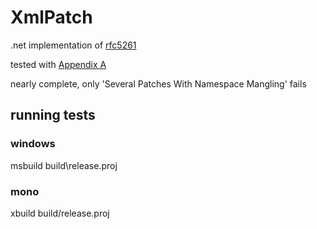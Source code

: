 # XmlPatch
.net implementation of [rfc5261](http://tools.ietf.org/html/rfc5261)

tested with [Appendix A](http://tools.ietf.org/html/rfc5261#appendix-A)

nearly complete, only 'Several Patches With Namespace Mangling' fails

## running tests
### windows
msbuild build\release.proj
### mono
xbuild build/release.proj
